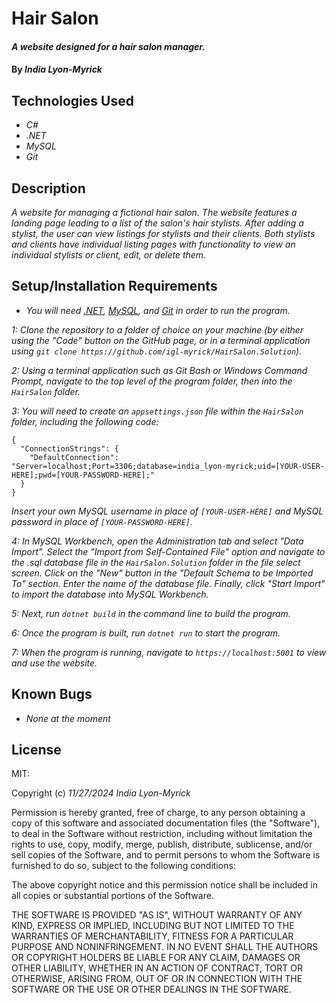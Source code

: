 # Hair Salon

#### _A website designed for a hair salon manager._

#### By _**India Lyon-Myrick**_

## Technologies Used

* _C#_
* _.NET_
* _MySQL_
* _Git_

## Description

_A website for managing a fictional hair salon. The website features a landing page leading to a list of the salon's hair stylists. After adding a stylist, the user can view listings for stylists and their clients. Both stylists and clients have individual listing pages with functionality to view an individual stylists or client, edit, or delete them._

## Setup/Installation Requirements

* _You will need [.NET](https://dotnet.microsoft.com/en-us/download/dotnet/6.0), [MySQL](https://downloads.mysql.com/archives/get/p/25/file/mysql-installer-web-community-8.0.19.0.msi), and [Git](https://git-scm.com/downloads/) in order to run the program._

_1: Clone the repository to a folder of choice on your machine (by either using the "Code" button on the GitHub page, or in a terminal application using `git clone https://github.com/igl-myrick/HairSalon.Solution`)._

_2: Using a terminal application such as Git Bash or Windows Command Prompt, navigate to the top level of the program folder, then into the `HairSalon` folder._

_3: You will need to create an `appsettings.json` file within the `HairSalon` folder, including the following code:_

```
{
  "ConnectionStrings": {
    "DefaultConnection": "Server=localhost;Port=3306;database=india_lyon-myrick;uid=[YOUR-USER-HERE];pwd=[YOUR-PASSWORD-HERE];"
  }
}
```

_Insert your own MySQL username in place of `[YOUR-USER-HERE]` and MySQL password in place of `[YOUR-PASSWORD-HERE]`._

_4: In MySQL Workbench, open the Administration tab and select "Data Import". Select the "Import from Self-Contained File" option and navigate to the .sql database file in the `HairSalon.Solution` folder in the file select screen. Click on the "New" button in the "Default Schema to be Imported To" section. Enter the name of the database file. Finally, click "Start Import" to import the database into MySQL Workbench._

_5: Next, run `dotnet build` in the command line to build the program._

_6: Once the program is built, run `dotnet run` to start the program._

_7: When the program is running, navigate to `https://localhost:5001` to view and use the website._

## Known Bugs

* _None at the moment_

## License

MIT:

Copyright (c) _11/27/2024_ _India Lyon-Myrick_

Permission is hereby granted, free of charge, to any person obtaining a copy of this software and associated documentation files (the "Software"), to deal in the Software without restriction, including without limitation the rights to use, copy, modify, merge, publish, distribute, sublicense, and/or sell copies of the Software, and to permit persons to whom the Software is furnished to do so, subject to the following conditions:

The above copyright notice and this permission notice shall be included in all copies or substantial portions of the Software.

THE SOFTWARE IS PROVIDED "AS IS", WITHOUT WARRANTY OF ANY KIND, EXPRESS OR IMPLIED, INCLUDING BUT NOT LIMITED TO THE WARRANTIES OF MERCHANTABILITY, FITNESS FOR A PARTICULAR PURPOSE AND NONINFRINGEMENT. IN NO EVENT SHALL THE AUTHORS OR COPYRIGHT HOLDERS BE LIABLE FOR ANY CLAIM, DAMAGES OR OTHER LIABILITY, WHETHER IN AN ACTION OF CONTRACT, TORT OR OTHERWISE, ARISING FROM, OUT OF OR IN CONNECTION WITH THE SOFTWARE OR THE USE OR OTHER DEALINGS IN THE SOFTWARE.
